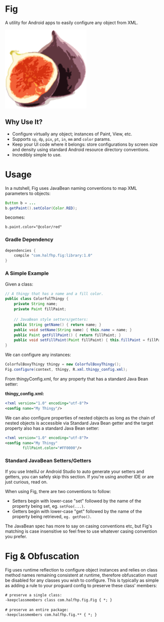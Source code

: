 # Fig
A utility for Android apps to easily configure any object from XML.

![image](docs/images/fig.png)
 
## Why Use It?

* Configure virtually any object; instances of Paint, View, etc.
* Supports `sp`, `dp`, `pix`, `pt`, `in`, `mm` and `color` params.
* Keep your UI code where it belongs: store configurations by screen size and density using standard Android resource directory conventions.
* Incredibly simple to use.

# Usage
In a nutshell, Fig uses JavaBean naming conventions to map XML parameters to objects:

```java
Button b = ...
b.getPaint().setColor(Color.RED);
```

becomes:

```xml
b.paint.color="@color/red"
```

### Gradle Dependency

```groovy
dependencies {
    compile "com.halfhp.fig:library:1.0"
}
```

###  A Simple Example
Given a class:

```java
// A thingy that has a name and a fill color.
public class ColorfulThingy {    
    private String name;
    private Paint fillPaint;
    
    // JavaBean style setters/getters:
    public String getName() { return name; }    
    public void setName(String name) { this.name = name; }
    public Paint getFillPaint() { return fillPaint; }
    public void setFillPaint(Paint fillPaint) { this.fillPaint = fillPaint; }
}
```

We can configure any instances:

```java
ColorfulBoxyThingy thingy = new ColorfulBoxyThingy();
Fig.configure(context, thingy, R.xml.thingy_config.xml);
```

From thingyConfig.xml, for any property that has a standard Java Bean setter:

**thingy_config.xml:**
```xml
<?xml version="1.0" encoding="utf-8"?>
<config name="My Thingy"/>
```

We can also configure properties of nested objects as long as the chain of nested objects
is accessible via Standard Java Bean getter and the target property also has a standard Java Bean setter:

```xml
<?xml version="1.0" encoding="utf-8"?>
<config name="My Thingy"
        fillPaint.color="#FF0000"/>
```

### Standard JavaBean Setters/Getters
If you use IntelliJ or Android Studio to auto generate your setters and getters, you can safely skip 
this section.  If you're using another IDE or are just curious, read on.

When using Fig, there are two conventions to follow:

* Setters begin with lower-case "set" followed by the name of the property being set, eg. `setFoo(...)`.
* Getters begin with lower-case "get" followed by the name of the property being retrieved, `eg. getFoo()`.

The JavaBean spec has more to say on casing conventions etc, but Fig's matching is case insensitive so
feel free to use whatever casing convention you prefer.

# Fig & Obfuscation
Fig uses runtime reflection to configure object instances and relies on  class method names remaining 
consistent at runtime, therefore obfuscation must be disabled for any classes you wish to configure.
This is typically as simple as adding a rule to your proguard config to preserve these class' members:

```
# preserve a single class:
-keepclassmembers class com.halfhp.fig.Fig { *; }

# preserve an entire package:
-keepclassmembers com.halfhp.fig.** { *; }
```